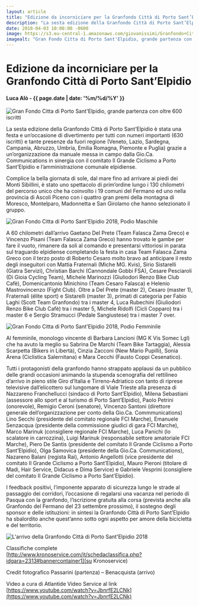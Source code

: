 ```yaml
---
layout: article
title: "Edizione da incorniciare per la Granfondo Città di Porto Sant’Elpidio"
description: "La sesta edizione della Granfondo Città di Porto Sant’Elpidio è stata una festa e un’occasione di divertimento per tutti con numeri importanti (630 iscritti) e tante presenze da fuori regione (Veneto, Lazio, Sardegna, Campania, Abruzzo, Umbria, Emilia Romagna, Piemonte e Puglia) grazie a un’organizzazione da manuale messa in campo dalla Gio.Ca. Communications in sinergia con il comitato Il Grande Ciclismo a Porto Sant’Elpidio e l’amministrazione comunale elpidiense."
date: 2018-04-03 10:00:00 -0600
image: https://s3.eu-central-1.amazonaws.com/giovanissimi/Granfondo+Citta%CC%80+di+Porto+Sant%2527Elpidio+03042018+partenza.jpg
imagealt: "Gran Fondo Citta di Porto Sant'Elpidio, grande partenza con oltre 600 iscritti"
---
```


# Edizione da incorniciare per la Granfondo Città di Porto Sant’Elpidio

#### Luca Alò - {{ page.date | date: '%m/%d/%Y' }}

![Gran Fondo Citta di Porto Sant'Elpidio, grande partenza con oltre 600 iscritti](https://s3.eu-central-1.amazonaws.com/giovanissimi/Granfondo+Citta%CC%80+di+Porto+Sant%2527Elpidio+03042018+partenza.jpg)

La sesta edizione della Granfondo Città di Porto Sant’Elpidio è stata una festa e un’occasione di divertimento per tutti con numeri importanti (630 iscritti) e tante presenze da fuori regione (Veneto, Lazio, Sardegna, Campania, Abruzzo, Umbria, Emilia Romagna, Piemonte e Puglia) grazie a un’organizzazione da manuale messa in campo dalla Gio.Ca. Communications in sinergia con il comitato Il Grande Ciclismo a Porto Sant’Elpidio e l’amministrazione comunale elpidiense.

Complice la bella giornata di sole, dal mare fino ad arrivare ai piedi dei Monti Sibillini, è stato uno spettacolo di prim’ordine lungo i 130 chilometri del percorso unico che ha coinvolto i 19 comuni del Fermano ed uno nella provincia di Ascoli Piceno con i quattro gran premi della montagna di Moresco, Montelparo, Madonnetta e San Girolamo che hanno selezionato il gruppo.

![Gran Fondo Citta di Porto Sant'Elpidio 2018, Podio Maschile](https://s3.eu-central-1.amazonaws.com/giovanissimi/Granfondo+Citta%CC%80+di+Porto+Sant%2527Elpidio+03042018+podio+maschile.jpg)

A 60 chilometri dall’arrivo Gaetano Del Prete (Team Falasca Zama Greco) e Vincenzo Pisani (Team Falasca Zama Greco) hanno trovato le gambe per fare il vuoto, rimanere da soli al comando e presentarsi vittoriosi in parata sul traguardo elpidiense completando la festa in casa Team Falasca Zama Greco con il terzo posto di Roberto Cesaro molto bravo ad anticipare il resto degli inseguitori con Mattia Fraternali (Miche MG. Kvis), Sirio Sistarelli (Giatra Servizi), Christian Barchi (Cannondale Gobbi FSA), Cesare Pesciaroli (Di Gioia Cycling Team), Michele Marinozzi (Giuliodori Renzo Bike Club Cafè), Domenicantonio Minichino (Team Cesaro Falasca) e Helenio Mastrovincenzo (Fight Club). Oltre a Del Prete (master 2), Cesaro (master 1), Fraternali (élite sport) e Sistarelli (master 3), primati di categoria per Fabio Laghi (Scott Team Granfondo) tra i master 4, Luca Rubechini (Giuliodori Renzo Bike Club Cafè) tra i master 5, Michele Ridolfi (Cicli Copparo) tra i master 6 e Sergio Stramucci (Pedale Sangiustese) tra i master 7 over.

![Gran Fondo Citta di Porto Sant'Elpidio 2018, Podio Femminile](https://s3.eu-central-1.amazonaws.com/giovanissimi/Granfondo+Citta%CC%80+di+Porto+Sant%2527Elpidio+03042018+podio+femminile.jpg)

Al femminile, monologo vincente di Barbara Lancioni (MG K Vis Somec Lgl) che ha avuto la meglio su Sabrina De Marchi (Team Bike Tartaggia), Alessia Scarpetta (Bikers in Libertà), Cinzia Zacconi (New Mario Pupilli), Sonia Arena (Ciclistica Salernitana) e Mara Cecchi (Fausto Coppi Cesenatico).

Tutti i protagonisti della granfondo hanno strappato applausi da un pubblico delle grandi occasioni animando la stupenda scenografia del rettilineo d’arrivo in pieno stile Giro d’Italia e Tirreno-Adriatico con tanto di riprese televisive dall’elicottero sul lungomare di Viale Trieste alla presenza di Nazzareno Franchellucci (sindaco di Porto Sant’Elpidio), Milena Sebastiani (assessore allo sport e al turismo di Porto Sant’Elpidio), Paolo Petrini (onorevole), Remigio Ceroni (senatore), Vincenzo Santoni (direttore generale dell’organizzazione per conto della Gio.Ca. Commmunications) Lino Secchi (presidente del comitato regionale FCI Marche), Emanuele Senzacqua (presidente della commissione giudici di gara FCI Marche), Marco Marinuk (consigliere regionale FCI Marche), Luca Panichi (lo scalatore in carrozzina), Luigi Marinuk (responsabile settore amatoriale FCI Marche), Piero De Santis (presidente del comitato Il Grande Ciclismo a Porto Sant’Elpidio), Olga Samovica (presidente della Gio.Ca. Communications), Nazareno Balani (regista Rai), Antonio Angellotti (vice presidente del comitato Il Grande Ciclismo a Porto Sant’Elpidio), Mauro Pieroni (titolare di Madi, Hair Service, Didacus e Dima Service) e Gabriele Vesprini (consigliere del comitato Il Grande Ciclismo a Porto Sant’Elpidio).

I feedback positivi, l’imponente apparato di sicurezza lungo le strade al passaggio dei corridori, l’occasione di regalarsi una vacanza nel periodo di Pasqua con la granfondo, l’iscrizione gratuita alla corsa (prevista anche alla Granfondo del Fermano del 23 settembre prossimo), il sostegno degli sponsor e delle istituzioni: in sintesi la Granfondo Città di Porto Sant’Elpidio ha sbalordito anche quest’anno sotto ogni aspetto per amore della bicicletta e del territorio.

![L'arrivo della Granfondo Città di Porto Sant'Elpidio 2018](https://s3.eu-central-1.amazonaws.com/giovanissimi/ARRIVO+2.jpg)

Classifiche complete [http://www.kronoservice.com/it/schedaclassifica.php?idgara=2313#bannercontainer1](su Kronoservice)

Credit fotografico Passarini (partenza) – Benacquista (arrivo)

Video a cura di Atlantide Video Service al link [https://www.youtube.com/watch?v=JbnrfE2LCNk](https://www.youtube.com/watch?v=JbnrfE2LCNk)